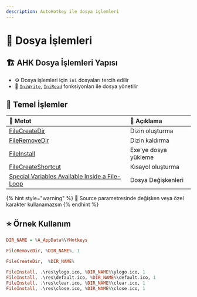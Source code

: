 ```yaml
---
description: AutoHotkey ile dosya işlemleri
---
```


# 📂 Dosya İşlemleri

## 🏗️ AHK Dosya İşlemleri Yapısı

* ⚙️ Dosya işlemleri için `ini` dosyaları tercih edilir
* 💠 [`IniWrite`](https://www.autohotkey.com/docs/commands/IniWrite.htm), [`IniRead`](https://www.autohotkey.com/docs/commands/IniRead.htm) fonksiyonları ile dosya yönetilir

## 🧱 Temel İşlemler

| 💠 Metot | 📑 Açıklama |
| :--- | :--- |
| [FileCreateDir](https://www.autohotkey.com/docs/commands/FileCreateDir.htm) | Dizin oluşturma |
| [FileRemoveDir](https://www.autohotkey.com/docs/commands/FileRemoveDir.htm) | Dizin kaldırma |
| [FileInstall](https://www.autohotkey.com/docs/commands/FileInstall.htm) | Exe'ye dosya yükleme |
| [FileCreateShortcut](https://www.autohotkey.com/docs/commands/FileCreateShortcut.htm) | Kısayol oluşturma |
| [Special Variables Available Inside a File-Loop](https://www.autohotkey.com/docs/commands/LoopFile.htm#Special_Variables_Available_Inside_a_File-Loop) | Dosya Değişkenleri |

{% hint style="warning" %}
📢 Source parametresinde değişken veya özel karakter kullanamazsın
{% endhint %}

## ⭐ Örnek Kullanım

```haskell
DIR_NAME = %A_AppData%\YHotkeys

FileRemoveDir, %DIR_NAME%, 1

FileCreateDir,  %DIR_NAME%

FileInstall, .\res\ylogo.ico, %DIR_NAME%\ylogo.ico, 1
FileInstall, .\res\default.ico, %DIR_NAME%\default.ico, 1
FileInstall, .\res\clear.ico, %DIR_NAME%\clear.ico, 1
FileInstall, .\res\close.ico, %DIR_NAME%\close.ico, 1
```

